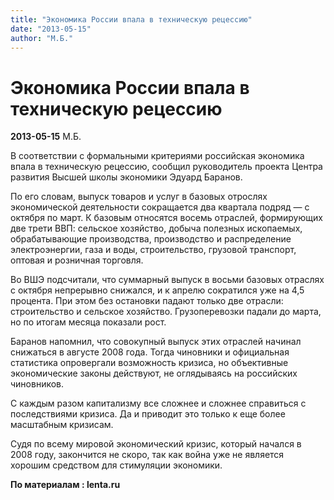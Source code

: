 ```yaml
---
title: "Экономика России впала в техническую рецессию"
date: "2013-05-15"
author: "М.Б."
---
```


# Экономика России впала в техническую рецессию

**2013-05-15** М.Б.

В соответствии с формальными критериями российская экономика впала в техническую рецессию, сообщил руководитель проекта Центра развития Высшей школы экономики Эдуард Баранов.

По его словам, выпуск товаров и услуг в базовых отрослях экономической деятельности сокращается два квартала подряд — с октября по март. К базовым относятся восемь отраслей, формирующих две трети ВВП: сельское хозяйство, добыча полезных ископаемых, обрабатывающие производства, производство и распределение электроэнергии, газа и воды, строительство, грузовой транспорт, оптовая и розничная торговля.

Во ВШЭ подсчитали, что суммарный выпуск в восьми базовых отраслях с октября непрерывно снижался, и к апрелю сократился уже на 4,5 процента. При этом без остановки падают только две отрасли: строительство и сельское хозяйство. Грузоперевозки падали до марта, но по итогам месяца показали рост.

Баранов напомнил, что совокупный выпуск этих отраслей начинал снижаться в августе 2008 года. Тогда чиновники и официальная статистика опровергали возможность кризиса, но объективные экономические законы действуют, не оглядываясь на российских чиновников.

С каждым разом капитализму все сложнее и сложнее справиться с последствиями кризиса. Да и приводит это только к еще более масштабным кризисам.

Судя по всему мировой экономический кризис, который начался в 2008 году, закончится не скоро, так как война уже не является хорошим средством для стимуляции экономики.

**По материалам : lenta.ru**